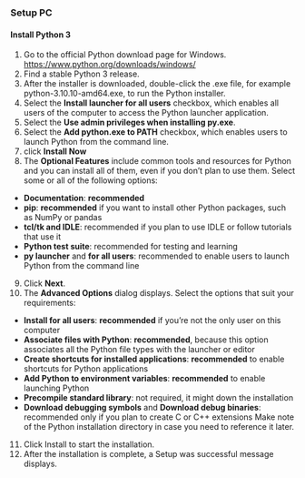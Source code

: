 ### Setup PC
#### Install Python 3
1. Go to the official Python download page for Windows. https://www.python.org/downloads/windows/
2. Find a stable Python 3 release. 
3. After the installer is downloaded, double-click the .exe file, for example python-3.10.10-amd64.exe, to run the Python installer.
4. Select the **Install launcher for all users** checkbox, which enables all users of the computer to access the Python launcher application.
5. Select the **Use admin privileges when installing py.exe**.
6. Select the **Add python.exe to PATH** checkbox, which enables users to launch Python from the command line.
7. click **Install Now**
8. The **Optional Features** include common tools and resources for Python and you can install all of them, even if you don’t plan to use them.
  Select some or all of the following options:
  - **Documentation**: **recommended**
  - **pip**: **recommended** if you want to install other Python packages, such as NumPy or pandas
  - **tcl/tk and IDLE**: recommended if you plan to use IDLE or follow tutorials that use it
  - **Python test suite**: recommended for testing and learning
  - **py launcher** and **for all users**: recommended to enable users to launch Python from the command line
9. Click **Next**.
10. The **Advanced Options** dialog displays.
  Select the options that suit your requirements:
  
  - **Install for all users**: **recommended** if you’re not the only user on this computer
  - **Associate files with Python**: **recommended**, because this option associates all the Python file types with the launcher or editor
  - **Create shortcuts for installed applications**: **recommended** to enable shortcuts for Python applications
  - **Add Python to environment variables**: **recommended** to enable launching Python
  - **Precompile standard library**: not required, it might down the installation
  - **Download debugging symbols** and **Download debug binaries**: recommended only if you plan to create C or C++ extensions
Make note of the Python installation directory in case you need to reference it later.
11. Click Install to start the installation.
12. After the installation is complete, a Setup was successful message displays.

